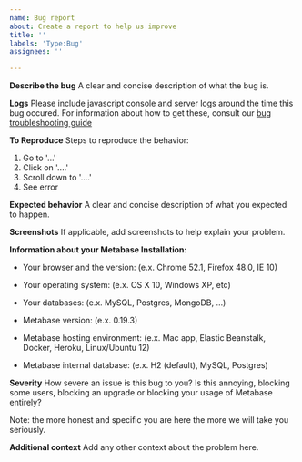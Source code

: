 ```yaml
---
name: Bug report
about: Create a report to help us improve
title: ''
labels: 'Type:Bug'
assignees: ''

---
```


**Describe the bug**
A clear and concise description of what the bug is.

**Logs**
Please include javascript console and server logs around the time this bug occured. For information about how to get these, consult our [bug troubleshooting guide](https://metabase.com/docs/latest/troubleshooting-guide/bugs.html)

**To Reproduce**
Steps to reproduce the behavior:
1. Go to '...'
2. Click on '....'
3. Scroll down to '....'
4. See error

**Expected behavior**
A clear and concise description of what you expected to happen.

**Screenshots**
If applicable, add screenshots to help explain your problem.

**Information about your Metabase Installation:**
- Your browser and the version: (e.x. Chrome 52.1, Firefox 48.0, IE 10)

- Your operating system: (e.x. OS X 10, Windows XP, etc)

- Your databases: (e.x. MySQL, Postgres, MongoDB, …)

- Metabase version: (e.x. 0.19.3)

- Metabase hosting environment: (e.x. Mac app, Elastic Beanstalk, Docker, Heroku, Linux/Ubuntu 12)

- Metabase internal database: (e.x. H2 (default), MySQL, Postgres)

**Severity**
How severe an issue is this bug to you? Is this annoying, blocking some users, blocking an upgrade or blocking your usage of Metabase entirely?

Note: the more honest and specific you are here the more we will take you seriously. 

**Additional context**
Add any other context about the problem here.
